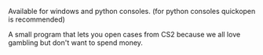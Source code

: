 Available for windows and python consoles.
(for python consoles quickopen is recommended)

A small program that lets you open cases from CS2 because we all love gambling but don't want to spend money.
